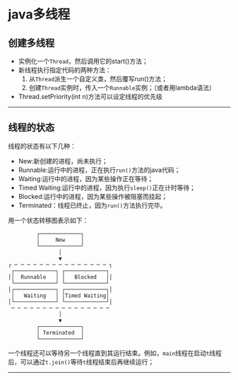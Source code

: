# java多线程

## 创建多线程

- 实例化一个`Thread`，然后调用它的start()方法；
- 新线程执行指定代码的两种方法：
  1. 从`Thread`派生一个自定义类，然后覆写run()方法；
  2. 创建`Thread`实例时，传入一个`Runnable`实例；（或者用lambda语法）
- Thread.setPriority(int n)方法可以设定线程的优先级

---

## 线程的状态

线程的状态有以下几种：

- New:新创建的进程，尚未执行；
- Runnable:运行中的进程，正在执行`run()`方法的java代码；
- Waiting:运行中的进程，因为某些操作正在等待；
- Timed Waiting:运行中的进程，因为执行`sleep()`正在计时等待；
- Blocked:运行中的进程，因为某些操作被阻塞而挂起；
- Terminated：线程已终止，因为`run()`方法执行完毕。

用一个状态转移图表示如下：

```ascii
         ┌─────────────┐
         │     New     │
         └─────────────┘
                │
                ▼
┌ ─ ─ ─ ─ ─ ─ ─ ─ ─ ─ ─ ─ ─ ─ ─ ┐
 ┌─────────────┐ ┌─────────────┐
││  Runnable   │ │   Blocked   ││
 └─────────────┘ └─────────────┘
│┌─────────────┐ ┌─────────────┐│
 │   Waiting   │ │Timed Waiting│
│└─────────────┘ └─────────────┘│
 ─ ─ ─ ─ ─ ─ ─ ─ ─ ─ ─ ─ ─ ─ ─ ─
                │
                ▼
         ┌─────────────┐
         │ Terminated  │
         └─────────────┘
```



一个线程还可以等待另一个线程直到其运行结束。例如，`main`线程在启动`t`线程后，可以通过`t.join()`等待`t`线程结束后再继续运行；



---


